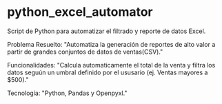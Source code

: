 # python_excel_automator
Script de Python para automatizar el filtrado y reporte de datos Excel.

Problema Resuelto: "Automatiza la generación de reportes de alto valor a partir de grandes conjuntos de datos de ventas(CSV)."

Funcionalidades: "Calcula automaticamente el total de la venta y filtra los datos seguún un umbral definido por el ususario (ej. Ventas mayores a $500)."

Tecnología: "Python, Pandas y Openpyxl."
